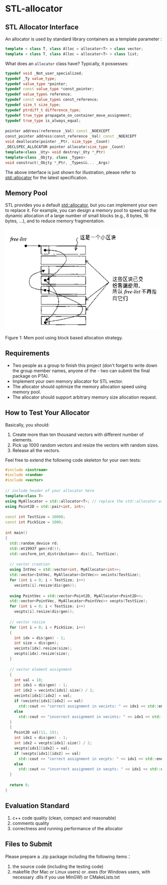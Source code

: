 # STL-allocator

## STL Allocator Interface

An allocator is used by standard library containers as a template parameter :

```c++
template < class T, class Alloc = allocator<T> > class vector;
template < class T, class Alloc = allocator<T> > class list;
```

What does an ``allocator`` class have? Typically, it possesses:

```c++
typedef void _Not_user_specialized;
typedef _Ty value_type;
typedef value_type *pointer;
typedef const value_type *const_pointer;
typedef value_type& reference;
typedef const value_type& const_reference;
typedef size_t size_type;
typedef ptrdiff_t difference_type;
typedef true_type propagate_on_container_move_assignment;
typedef true_type is_always_equal;

pointer address(reference _Val) const _NOEXCEPT
const_pointer address(const_reference _Val) const _NOEXCEPT
void deallocate(pointer _Ptr, size_type _Count)
_DECLSPEC_ALLOCATOR pointer allocate(size_type _Count)
template<class _Uty> void destroy(_Uty *_Ptr)
template<class _Objty, class _Types>
void construct(_Objty *_Ptr, _Types&&... _Args)
```

The above interface is just shown for illustration, please refer to [std::allocator](https://en.cppreference.com/w/cpp/memory/allocator) for the latest specification.

## Memory Pool

STL provides you a default [std::allocator](https://en.cppreference.com/w/cpp/memory/allocator), but you can implement your own to replace it. For example, you can design a memory pool to speed up the dynamic allocation of a large number of small blocks (e.g., 8 bytes, 16 bytes, ...), and to reduce memory fragmentation.

![Fig1](https://github.com/ZSYTY/STL-allocator/blob/master/resource/Fig1.png)

Figure 1: Mem pool using block based allocation strategy.

## Requirements

- Two people as a group to finish this project (don't forget to write down the group member names, anyone of the - two can submit the final package on PTA).
- Implement your own memory allocator for STL vector.
- The allocator should optimize the memory allocation speed using memory pool.
- The allocator should support arbitrary memory size allocation request.

## How to Test Your Allocator

Basically, you should:

1. Create more than ten thousand vectors with different number of elements.
2. Pick up 1000 random vectors and resize the vectors with random sizes.
3. Release all the vectors.

Feel free to extend the following code skeleton for your own tests:

```c++
#include <iostream>
#include <random>
#include <vector>

// include header of your allocator here
template<class T>
using MyAllocator = std::allocator<T>; // replace the std::allocator with your allocator
using Point2D = std::pair<int, int>;

const int TestSize = 10000;
const int PickSize = 1000;

int main()
{
  std::random_device rd;
  std::mt19937 gen(rd());
  std::uniform_int_distribution<> dis(1, TestSize);

  // vector creation
  using IntVec = std::vector<int, MyAllocator<int>>;
  std::vector<IntVec, MyAllocator<IntVec>> vecints(TestSize);
  for (int i = 0; i < TestSize; i++)
    vecints[i].resize(dis(gen));

  using PointVec = std::vector<Point2D, MyAllocator<Point2D>>;
  std::vector<PointVec, MyAllocator<PointVec>> vecpts(TestSize);
  for (int i = 0; i < TestSize; i++)
    vecpts[i].resize(dis(gen));

  // vector resize
  for (int i = 0; i < PickSize; i++)
  {
    int idx = dis(gen) - 1;
    int size = dis(gen);
    vecints[idx].resize(size);
    vecpts[idx].resize(size);
  }

  // vector element assignment
  {
    int val = 10;
    int idx1 = dis(gen) - 1;
    int idx2 = vecints[idx1].size() / 2;
    vecints[idx1][idx2] = val;
    if (vecints[idx1][idx2] == val)
      std::cout << "correct assignment in vecints: " << idx1 << std::endl;
    else
      std::cout << "incorrect assignment in vecints: " << idx1 << std::endl;
  }
  {
    Point2D val(11, 15);
    int idx1 = dis(gen) - 1;
    int idx2 = vecpts[idx1].size() / 2;
    vecpts[idx1][idx2] = val;
    if (vecpts[idx1][idx2] == val)
      std::cout << "correct assignment in vecpts: " << idx1 << std::endl;
    else
      std::cout << "incorrect assignment in vecpts: " << idx1 << std::endl;
  }

  return 0;
}
```
## Evaluation Standard

1. c++ code quality (clean, compact and reasonable)
2. comments quality
3. correctness and running performance of the allocator

## Files to Submit

Please prepare a .zip package including the following items：

1. the source code (including the testing code)
2. makefile (for Mac or Linux users) or .exes (for Windows users, with necessary .dlls if you use MinGW) or CMakeLists.txt
